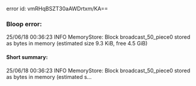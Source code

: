 error id: vmRHqBSZT30aAWDrtxm/KA==
### Bloop error:

25/06/18 00:36:23 INFO MemoryStore: Block broadcast_50_piece0 stored as bytes in memory (estimated size 9.3 KiB, free 4.5 GiB)
#### Short summary: 

25/06/18 00:36:23 INFO MemoryStore: Block broadcast_50_piece0 stored as bytes in memory (estimated s...